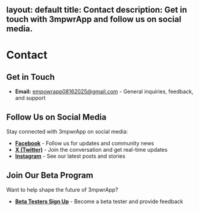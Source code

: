 layout: default
title: Contact
description: Get in touch with 3mpwrApp and follow us on social media.
---

# Contact

## Get in Touch

- **Email:** [empowrapp08162025@gmail.com](mailto:empowrapp08162025@gmail.com) - General inquiries, feedback, and support

## Follow Us on Social Media

Stay connected with 3mpwrApp on social media:

- **[Facebook](https://www.facebook.com/3mpowrapp)** - Follow us for updates and community news
- **[X (Twitter)](https://x.com/3mpowrApp0816)** - Join the conversation and get real-time updates
- **[Instagram](https://www.instagram.com/3mpowrapp/)** - See our latest posts and stories

## Join Our Beta Program

Want to help shape the future of 3mpwrApp?

- **[Beta Testers Sign Up](https://docs.google.com/forms/d/e/1FAIpQLScY599ZYJtpRakd421ADGZumejk2WjmbVvpUknw2uHAzTNx9A/viewform?usp=header)** - Become a beta tester and provide feedback
